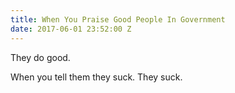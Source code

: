 ```yaml
---
title: When You Praise Good People In Government
date: 2017-06-01 23:52:00 Z
---
```


They do good.

When you tell them they suck. They suck.
